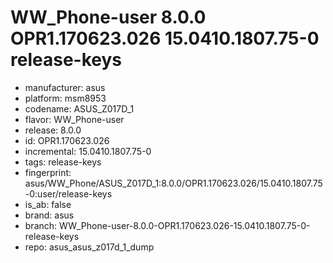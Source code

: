 # WW_Phone-user 8.0.0 OPR1.170623.026 15.0410.1807.75-0 release-keys
- manufacturer: asus
- platform: msm8953
- codename: ASUS_Z017D_1
- flavor: WW_Phone-user
- release: 8.0.0
- id: OPR1.170623.026
- incremental: 15.0410.1807.75-0
- tags: release-keys
- fingerprint: asus/WW_Phone/ASUS_Z017D_1:8.0.0/OPR1.170623.026/15.0410.1807.75-0:user/release-keys
- is_ab: false
- brand: asus
- branch: WW_Phone-user-8.0.0-OPR1.170623.026-15.0410.1807.75-0-release-keys
- repo: asus_asus_z017d_1_dump
